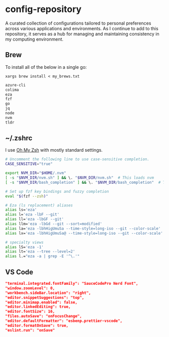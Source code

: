 # config-repository

A curated collection of configurations tailored to personal preferences across various applications and environments. As I continue to add to this repository, it serves as a hub for managing and maintaining consistency in my computing environment.

## Brew

To install all of the below in a single go:

`xargs brew install < my_brews.txt`

```txt
azure-cli
colima
eza
fzf
go
jq
node
nvm
tldr
```

## ~/.zshrc

I use [Oh My Zsh](https://ohmyz.sh/) with mostly standard settings.

```bash
# Uncomment the following line to use case-sensitive completion.
CASE_SENSITIVE="true"

export NVM_DIR="$HOME/.nvm"
[ -s "$NVM_DIR/nvm.sh" ] && \. "$NVM_DIR/nvm.sh"  # This loads nvm
[ -s "$NVM_DIR/bash_completion" ] && \. "$NVM_DIR/bash_completion"  # This loads nvm bash_completion

# Set up fzf key bindings and fuzzy completion
eval "$(fzf --zsh)"

# Eza (ls replacement) aliases
alias ls='eza'
alias l='eza -lbF --git'
alias ll='eza -lbGF --git'
alias llm='eza -lbGd --git --sort=modified'
alias la='eza -lbhHigUmuSa --time-style=long-iso --git --color-scale'
alias lx='eza -lbhHigUmuSa@ --time-style=long-iso --git --color-scale'

# specialty views
alias lS='eza -1'
alias lt='eza --tree --level=2'
alias l.="eza -a | grep -E '^\.'"
```

## VS Code

```json
"terminal.integrated.fontFamily": "SauceCodePro Nerd Font",
"window.zoomLevel": 0,
"workbench.sideBar.location": "right",
"editor.snippetSuggestions": "top",
"editor.minimap.enabled": false,
"editor.linkedEditing": true,
"editor.fontSize": 16,
"files.autoSave": "onFocusChange",
"editor.defaultFormatter": "esbenp.prettier-vscode",
"editor.formatOnSave": true,
"eslint.run": "onSave"
```
